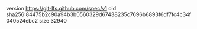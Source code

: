 version https://git-lfs.github.com/spec/v1
oid sha256:84475b2c90a94b3b0560329d67438235c7696b6893f6df7fc4c34f040524ebc2
size 32940
